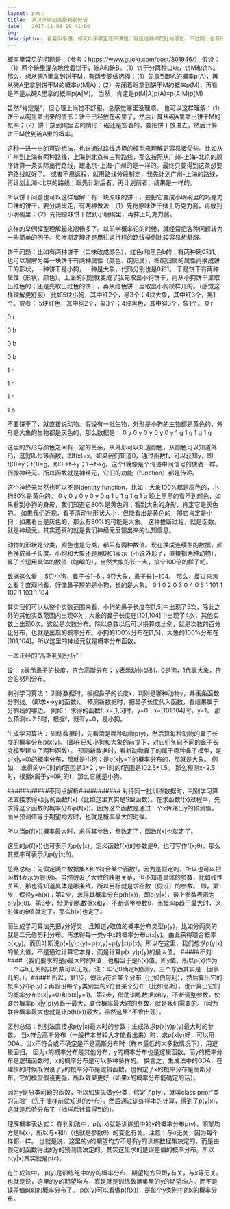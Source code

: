 ```yaml
---
layout: post
title:  从贝叶斯到高斯判别分析
date:   2017-11-08 19:41:00
img: 
description: 看着似乎懂，却又似乎哪里还不清楚，就是这种棉花肚的感觉。不过网上也有很多关于贝叶斯的精彩博文。我还是第一次用这种书写文字来整理思路的方式学习。
---
```


概率里常见的问题是：（参考：https://www.guokr.com/post/801946/）
假设：（1）两个碗里混杂地放着饼干，碗A和碗B。（1）饼干分两种口味，饼M和饼N。
那么，想从碗A里拿到饼干M，有两步要做选择：（1）先拿到碗A的概率p(A)，再从碗A里拿到饼干M的概率p(M|A)；（2）先闭着眼拿到饼干M的概率p(M)，再看是不是从碗A里拿的概率p(A|M)。
当然，肯定是p(M|A)p(A)=p(A|M)p(M)

虽然“肯定是”，但心理上尚觉不舒服，总感觉哪里没理顺。
也可以这样理解：（1）饼干从碗里拿出来的情形：饼干已经放在碗里了，然后计算从碗A里拿出饼干M的概率；（2）饼干放到碗里去的情形：碗还是空着的，要把饼干放进去，然后计算饼干M放到碗A里的概率。

这种一进一出的可逆想法，也许通过路线选择的模型来理解更容易接受些。比如从广州到上海有两种路线，上海到北京有三种路线，那么按照从广州-上海-北京的顺序计算一条实际出行路线，跟北京-上海-广州的是一样的。最终只要得到这条想要的路线就好了。
或者不用返程，就用路线分段制定，我先计划广州-上海的路线，再计划上海-北京的路线；跟先计划后者，再计划前者，结果是一样的。

所以饼干问题也可以这样理解：有一块原味的饼干，要把它变成小明碗里的巧克力口味的饼干，要分两段走，有两种做法：（1）先将原味饼干抹上巧克力酱，再放到小明碗里；（2）先把原味饼干放到小明碗里，再抹上巧克力酱。

这样的举例模型理解起来顺畅多了。以前学概率论的时候，就经常把各种问题转为一些简单的例子。贝叶斯定理还是用往返行程的路线举例比较容易想舒服。

饼干问题：比如有两种饼干（口味改成颜色），红色r和黑色b的；有两种碗0和1。也可以理解为每一块饼干有两种属性（颜色、碗归属），把碗归属的属性再换成饼干的形状，一种饼干是小狗，一种是大象，代码分别也是0和1。
于是饼干有两种属性（形状，颜色）。上面的问题就变成了我先取出小狗饼干，再从小狗饼干里取出红色的；还是先取出红色的饼干，再从红色饼干里取出小狗模样儿的。（感觉这样理解更舒服）
比如5块小狗，其中红2个，黑3个；4块大象，其中红3个，黑1个。或者：
5块红色，其中狗2个，象3个；4块黑色，其中狗3个，象1个。
0 r

0 r

0 b

0 b

0 b

1 r

1 r

1 r

1 b

不要饼干了，就直接说动物。假设有一批生物，外形是小狗的生物都是黄色的，外形是大象的生物都是灰色的，那么数据是：
0 y
0 y
0 y
0 y
0 y
1 g
1 g
1 g
1 g

这里的外形与颜色之间有一定的关系，从外形可以知道颜色，从颜色可以知道外形，这就叫恒等函数，即f(x)=x。如果我们知道0，通过函数f，可以获知y，即f(0)=y；f(1)=g。即0->f->y；1->f->g。这个f就像是个传递中间信号的使者一样，很像神经元。所以函数就是神经元，它们的功能（function）都是传递。

这个神经元当然也可以不是identity function，比如：大象100%都是灰色的，小狗80%是黄色的。
0 y
0 y
0 y
0 y
0 g
1 g
1 g
1 g
1 g
晚上黑黑的看不到颜色，如果看到小狗的身影，我们知道它80%是黄色的；看到大象的身影，肯定它是灰色的。
如果我们近视，看不清动物形状大小，但能看出是黄色的，那它肯定是小狗；如果看出是灰色的，那么有80%的可能是大象。
这种推断过程，就是函数，就是神经元。其实还真的就是我们神经元反馈出来的认知信息。


动物的形状是分类，颜色也是分类，都只有两种数值。现在换成连续型的数据，颜色换成鼻子长度。小狗和大象还是用0和1表示（不说外形了，直接指两种动物），鼻子长短用具体的数值（瞎编的），当然大象的长一点，搞个100倍的样子吧。

数据这么看：
5只小狗，鼻子长1~5；4只大象，鼻子长1~104。
那么，反过来怎么看？直观地看，好像鼻子短的是小狗，长的是大象。
0 1
0 2
0 3
0 4
0 5
1 101
1 102
1 103
1 104

其实我们可以从整个实数范围来看，小狗的鼻子长度在[1,5]中出现了5次，除此之外的其他实数范围内出现0次；大象的鼻子长度在[101,104]中出现了4次，其他实数上出现0次。这就是次数分布。除以总数以后可以换算成比例，就是次数的百分比分布，也就是出现的概率分布。小狗的100%分布在[1,5]，大象的100%分布在[101,104]。所以这里的神经元就是概率分布函数。



一本正经的“高斯判别分析”：

设：
x表示鼻子的长度，符合高斯分布；
y表示动物类别，0是狗，1代表大象，符合伯努利分布。

判别学习算法：
训练数据时，根据鼻子的长度x，判别是哪种动物y，并画条函数分割线。（即求x->y的函数）。
预测新数据时，把鼻子长度代入函数，看结果属于分割线的哪边。
例如：
求得的函数f: x=[1,5]时，y=0；x=[101.104]时，y=1。
那么预测x=2.5时，根据f，就有y=0，是小狗。

生成学习算法：
训练数据时，先看清是哪种动物p(y)，然后算每种动物的鼻子长度的概率分布p(x|y)。（即在已知小狗和大象的前提下，对它们各自不同的鼻子长度模型建立了两种函数）。
预测新数据时，看新动物鼻子的属于哪种鼻子模型，是p(x|y=0)的概率分布，那就是小狗；是p(x|y=1)的概率分布的，那就是大象。
例如：
求得的y=0时的f范围是3±2；y=1时的f范围是102.5±1.5。
那么预测x=2.5时，根据x属于y=0时的f，那么它就是小狗。


###########不同点解析###########
对待同一批训练数据时，判别学习算法直接求得x到y的函数f(x)（比如这里其实是S型函数）。在求函数f(x)过程中，先求得这个函数的概率分布p(f(x))。因为这个函数是通过一个x传递出y的预测值，而当预测值等于期望均方时，也就是概率最大的时候。

所以当p(f(x))概率最大时，求得其参数，参数定了，函数f(x)也就定了。

这里的p(f(x))也可表示为p(y|x)。定义函数f(x)的参数是θ，也可写作f(x;θ)，那么其概率可表示为p(y|x;θ)。

思路总结：先假定两个数据集X和Y符合某个函数f，因为是假定的，所以也可以把函数f表示为假设h。虽然假设了大致的映射关系，但不知道具体的参数，比如线性关系，那也得知道具体是哪条线，所以目标就是求函数（假设）的参数。
即，第1步：假设y=h(x)；第2步，求得其概率分布p(h(x))，即p(y|x)，带上参数表示为p(y|x;θ)。第3步，借助训练数据x和y，不断调整参数θ，当概率p趋于最大时，这时候的θ值就定了。那么h(x)也定了。


而生成学习算法先把y分好类，且知道y取值的概率分布类型p(y)，比如分两类的就是二元伯努利分布。再求得每一类y中x的概率分布p(x|y)。由此获得联合概率p(x,y)。而贝叶斯说p(x|y)p(y)=p(x,y)=p(y|x)p(x)。所以在这里，我们想求p(y|x)的最大值，不是通过计算它本身，而是计算p(x|y)p(y)的最大值。
#####不对####（我们要求的是p最大时的θ值，也相当于是h(x)值，即y值，所以p(x)作为一个与h无关的非负数可以无视。注：牢记θ确定h预测y，三个东西其实是一回事儿的。）。#####
所以，第1步，假设y符合某个分布（比如伯努利），然后算出它的概率分布p(y)；再假设每个y类别里的x符合某个分布（比如高斯），也计算出它们的概率分布p(x|y=0)和p(x|y=1)。第2步，借助训练数据x和y，不断调整参数，使联合概率p(x|y)p(y)趋于最大，联合概率最大时的参数，就是我们需要的。（因为联合概率最大也就是让p(h(x))最大，虽然这里h不曾出现）。

区别总结：判别法直接求p(y|x)最大时的参数；生成法求p(x|y)p(y)最大时的参数。
当x符合高斯分布（一般样本量较大才能看出来）时，求p(x|y)好，可以用GDA。当x不符合或不确定是不是高斯分布时（样本量低的大多数情况下），用逻辑回归。
因为x的概率分布是其他分布，y的概率分布也是逻辑函数。而y的概率分布是逻辑函数时，x的概率分布是可以多种多样的。
换言之，生成法中的GDA，在建模的时候既假设了y的概率分布是逻辑函数，也假定了x的概率分布是高斯分布。它的模型假设更强，所以效果更好（如果x的概率分布能确定的话）。


因为y是分类问题的函数，所以如果先做y分类，假定了p(y)，就叫class prior“类的先验”（先于抽样前就知道的分布）。然后通过训练样本的计算，得到了p(y|x)，这就是后验分布了（抽样后计算得到的）。


理解概率表达式：
在判别法中，p(y|x)就是训练组中的y的概率分布p(y)，期望均方是h(x)，所以与x和h（也就是参数θ）的变化有关。注意：与σ无关，因为每个样都一样。
也就是说，这里的y的期望均方不是有y的训练数据集决定的，而是由假定的函数得出的y的预测值决定的。其实这里求的是误差值的概率分布。所以p(y|x)其实就是p(ε)。

在生成法中，
p(y)是训练组中的y的概率分布，期望均方只跟y有关，与x等无关。
也就是说，这里的y的期望均方，真是就是训练数据集里的y的期望均方。而不是误差值p(ε)的概率分布了。
p(x|y)可以看做p(f(x))，是每个y类别中的x的概率分布。